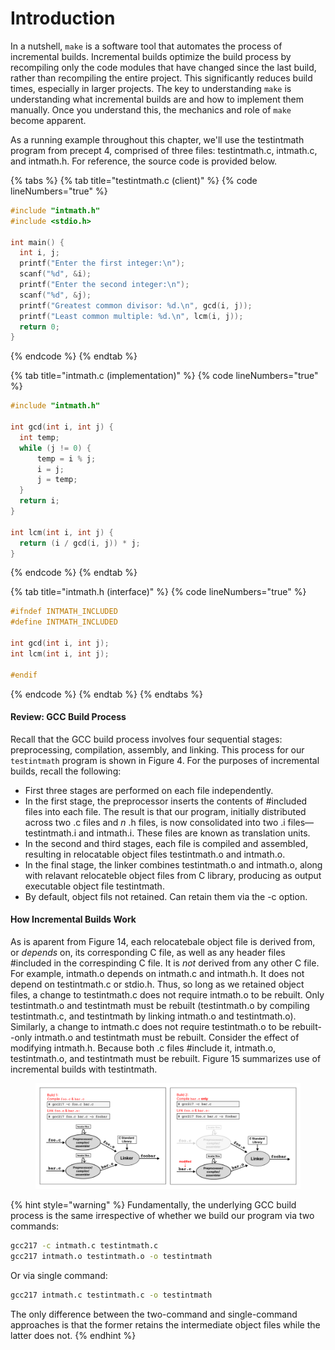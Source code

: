 # Introduction

In a nutshell, `make` is a software tool that automates the process of incremental builds. Incremental builds optimize the build process by recompiling only the code modules that have changed since the last build, rather than recompiling the entire project. This significantly reduces build times, especially in larger projects. The key to understanding `make` is understanding what incremental builds are and how to implement them manually. Once you understand this, the mechanics and role of `make` become apparent.&#x20;

As a running example throughout this chapter, we'll use the testintmath program from precept 4, comprised of three files: testintmath.c, intmath.c, and intmath.h. For reference, the source code is provided below.

{% tabs %}
{% tab title="testintmath.c (client)" %}
{% code lineNumbers="true" %}
```c
#include "intmath.h"
#include <stdio.h>

int main() {
  int i, j;
  printf("Enter the first integer:\n");
  scanf("%d", &i);
  printf("Enter the second integer:\n");
  scanf("%d", &j);
  printf("Greatest common divisor: %d.\n", gcd(i, j));
  printf("Least common multiple: %d.\n", lcm(i, j));
  return 0;
}
```
{% endcode %}
{% endtab %}

{% tab title="intmath.c (implementation)" %}
{% code lineNumbers="true" %}
```c
#include "intmath.h"

int gcd(int i, int j) {
  int temp;
  while (j != 0) {
      temp = i % j;
      i = j;
      j = temp;
  }
  return i;
}

int lcm(int i, int j) {
  return (i / gcd(i, j)) * j;
}
```
{% endcode %}
{% endtab %}

{% tab title="intmath.h (interface)" %}
{% code lineNumbers="true" %}
```c
#ifndef INTMATH_INCLUDED
#define INTMATH_INCLUDED

int gcd(int i, int j);
int lcm(int i, int j);

#endif
```
{% endcode %}
{% endtab %}
{% endtabs %}

#### Review: GCC Build Process

Recall that the GCC build process involves four sequential stages: preprocessing, compilation, assembly, and linking. This process for our `testintmath` program is shown in Figure 4. For the purposes of incremental builds, recall the following:

* First three stages are performed on each file independently.&#x20;
* In the first stage, the preprocessor inserts the contents of #included files into each file. The result is that our program, initially distributed across two .c files and _n_ .h files, is now consolidated into two .i files—testintmath.i and intmath.i. These files are known as translation units.
* In the second and third stages, each file is compiled and assembled, resulting in relocatable object files testintmath.o and intmath.o.
* In the final stage, the linker combines testintmath.o and intmath.o, along with relavant relocateble object files from C library, producing as output executable object file testintmath.
* By default, object fils not retained. Can retain them via the -c option.&#x20;

#### How Incremental Builds Work

As is aparent from Figure 14, each relocatebale object file is derived from, or _depends_ on, its corresponding C file, as well as any header files #included in the correspinding C file. It is _not_ derived from any other C file. For example, intmath.o depends on intmath.c and intmath.h. It does not depend on testintmath.c or stdio.h. Thus, so long as we retained object files, a change to testintmath.c does not require intmath.o to be rebuilt. Only testintmath.o and testintmath must be rebuilt (testintmath.o by compiling testintmath.c, and testintmath by linking intmath.o and testintmath.o). Similarly, a change to intmath.c does not require testintmath.o to be rebuilt--only intmath.o and testintmath must be rebuilt. Consider the effect of modifying intmath.h. Because both .c files #include it, intmath.o, testintmath.o, and testintmath must be rebuilt. Figure 15 summarizes use of incremental builds with testintmath.&#x20;

<figure><img src="../.gitbook/assets/Frame 28 (1).png" alt=""><figcaption></figcaption></figure>

{% hint style="warning" %}
Fundamentally, the underlying GCC build process is the same irrespective of whether we build our program via two commands:

```bash
gcc217 -c intmath.c testintmath.c
gcc217 intmath.o testintmath.o -o testintmath
```

Or via single command:

```bash
gcc217 intmath.c testintmath.c -o testintmath
```

The only difference between the two-command and single-command approaches is that the former retains the intermediate object files while the latter does not.
{% endhint %}
